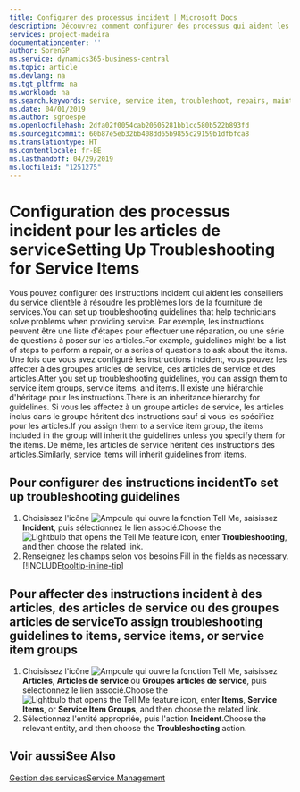 ```yaml
---
title: Configurer des processus incident | Microsoft Docs
description: Découvrez comment configurer des processus qui aident les conseillers du service clientèle à identifier et à résoudre les problèmes liés aux articles de service.
services: project-madeira
documentationcenter: ''
author: SorenGP
ms.service: dynamics365-business-central
ms.topic: article
ms.devlang: na
ms.tgt_pltfrm: na
ms.workload: na
ms.search.keywords: service, service item, troubleshoot, repairs, maintenance
ms.date: 04/01/2019
ms.author: sgroespe
ms.openlocfilehash: 2dfa02f0054cab20605281bb1cc580b522b893fd
ms.sourcegitcommit: 60b87e5eb32bb408dd65b9855c29159b1dfbfca8
ms.translationtype: HT
ms.contentlocale: fr-BE
ms.lasthandoff: 04/29/2019
ms.locfileid: "1251275"
---
```

# <a name="setting-up-troubleshooting-for-service-items"></a><span data-ttu-id="f6682-103">Configuration des processus incident pour les articles de service</span><span class="sxs-lookup"><span data-stu-id="f6682-103">Setting Up Troubleshooting for Service Items</span></span>
<span data-ttu-id="f6682-104">Vous pouvez configurer des instructions incident qui aident les conseillers du service clientèle à résoudre les problèmes lors de la fourniture de services.</span><span class="sxs-lookup"><span data-stu-id="f6682-104">You can set up troubleshooting guidelines that help technicians solve problems when providing service.</span></span> <span data-ttu-id="f6682-105">Par exemple, les instructions peuvent être une liste d'étapes pour effectuer une réparation, ou une série de questions à poser sur les articles.</span><span class="sxs-lookup"><span data-stu-id="f6682-105">For example, guidelines might be a list of steps to perform a repair, or a series of questions to ask about the items.</span></span> <span data-ttu-id="f6682-106">Une fois que vous avez configuré les instructions incident, vous pouvez les affecter à des groupes articles de service, des articles de service et des articles.</span><span class="sxs-lookup"><span data-stu-id="f6682-106">After you set up troubleshooting guidelines, you can assign them to service item groups, service items, and items.</span></span> <span data-ttu-id="f6682-107">Il existe une hiérarchie d'héritage pour les instructions.</span><span class="sxs-lookup"><span data-stu-id="f6682-107">There is an inheritance hierarchy for guidelines.</span></span> <span data-ttu-id="f6682-108">Si vous les affectez à un groupe articles de service, les articles inclus dans le groupe héritent des instructions sauf si vous les spécifiez pour les articles.</span><span class="sxs-lookup"><span data-stu-id="f6682-108">If you assign them to a service item group, the items included in the group will inherit the guidelines unless you specify them for the items.</span></span> <span data-ttu-id="f6682-109">De même, les articles de service héritent des instructions des articles.</span><span class="sxs-lookup"><span data-stu-id="f6682-109">Similarly, service items will inherit guidelines from items.</span></span>  

## <a name="to-set-up-troubleshooting-guidelines"></a><span data-ttu-id="f6682-110">Pour configurer des instructions incident</span><span class="sxs-lookup"><span data-stu-id="f6682-110">To set up troubleshooting guidelines</span></span>
1. <span data-ttu-id="f6682-111">Choisissez l'icône ![Ampoule qui ouvre la fonction Tell Me](media/ui-search/search_small.png "Dites-moi ce que vous voulez faire"), saisissez **Incident**, puis sélectionnez le lien associé.</span><span class="sxs-lookup"><span data-stu-id="f6682-111">Choose the ![Lightbulb that opens the Tell Me feature](media/ui-search/search_small.png "Tell me what you want to do") icon, enter **Troubleshooting**, and then choose the related link.</span></span>  
2. <span data-ttu-id="f6682-112">Renseignez les champs selon vos besoins.</span><span class="sxs-lookup"><span data-stu-id="f6682-112">Fill in the fields as necessary.</span></span> [!INCLUDE[tooltip-inline-tip](includes/tooltip-inline-tip_md.md)]  

## <a name="to-assign-troubleshooting-guidelines-to-items-service-items-or-service-item-groups"></a><span data-ttu-id="f6682-113">Pour affecter des instructions incident à des articles, des articles de service ou des groupes articles de service</span><span class="sxs-lookup"><span data-stu-id="f6682-113">To assign troubleshooting guidelines to items, service items, or service item groups</span></span>
1. <span data-ttu-id="f6682-114">Choisissez l'icône ![Ampoule qui ouvre la fonction Tell Me](media/ui-search/search_small.png "Dites-moi ce que vous voulez faire"), saisissez **Articles**, **Articles de service** ou **Groupes articles de service**, puis sélectionnez le lien associé.</span><span class="sxs-lookup"><span data-stu-id="f6682-114">Choose the ![Lightbulb that opens the Tell Me feature](media/ui-search/search_small.png "Tell me what you want to do") icon, enter **Items**, **Service Items**, or **Service Item Groups**, and then choose the related link.</span></span>  
2. <span data-ttu-id="f6682-115">Sélectionnez l'entité appropriée, puis l'action **Incident**.</span><span class="sxs-lookup"><span data-stu-id="f6682-115">Choose the relevant entity, and then choose the **Troubleshooting** action.</span></span>  

## <a name="see-also"></a><span data-ttu-id="f6682-116">Voir aussi</span><span class="sxs-lookup"><span data-stu-id="f6682-116">See Also</span></span>
[<span data-ttu-id="f6682-117">Gestion des services</span><span class="sxs-lookup"><span data-stu-id="f6682-117">Service Management</span></span>](service-service.md)
